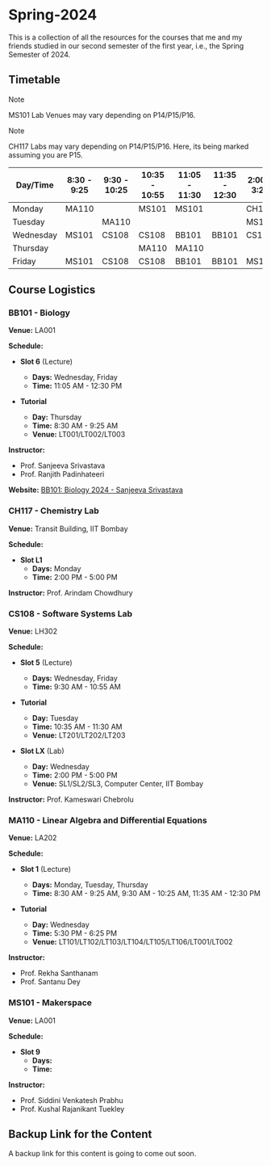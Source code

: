 # Spring-2024

This is a collection of all the resources for the courses that me and my friends studied in our second semester of the first year, i.e., the Spring Semester of 2024.

## Timetable

> [!NOTE]  
> MS101 Lab Venues may vary depending on P14/P15/P16.

> [!NOTE]
> CH117 Labs may vary depending on P14/P15/P16. Here, its being marked assuming you are P15.

| Day/Time  | 8:30 - 9:25 | 9:30 - 10:25  | 10:35 - 10:55 | 11:05 - 11:30  | 11:35 - 12:30 | 2:00 - 3:25  | 3:30 - 4:55 |
| ------------- | ------------- | ------------- | ------------- | ------------- | ------------- | ------------- | ------------- |
| Monday | MA110 |   | MS101 | MS101 |   | CH117 | CH117 |
| Tuesday |   | MA110 |   |   |   | MS101 | MS101 |
| Wednesday | MS101 | CS108 | CS108 | BB101 | BB101 | CS108 | CS108 |
| Thursday |   |   | MA110 | MA110 |   |   |   |
| Friday | MS101 | CS108 | CS108 | BB101 | BB101 | MS101 | MS101 |


## Course Logistics

### BB101 - Biology

**Venue:** LA001

**Schedule:**

- **Slot 6** (Lecture)
  - **Days:** Wednesday, Friday
  - **Time:** 11:05 AM - 12:30 PM

- **Tutorial**
  - **Day:** Thursday
  - **Time:** 8:30 AM - 9:25 AM
  - **Venue:** LT001/LT002/LT003
 
**Instructor:**
  - Prof. Sanjeeva Srivastava
  - Prof. Ranjith Padinhateeri

**Website:** [BB101: Biology 2024 - Sanjeeva Srivastava](https://drive.google.com/drive/folders/1FgzzCom1n6WKlgheQrFLA1U8rkJuISGT)

### CH117 - Chemistry Lab

**Venue:** Transit Building, IIT Bombay

**Schedule:**

- **Slot L1**
  - **Days:** Monday
  - **Time:** 2:00 PM - 5:00 PM

**Instructor:** Prof. Arindam Chowdhury

### CS108 - Software Systems Lab

**Venue:** LH302

**Schedule:**

- **Slot 5** (Lecture)
  - **Days:** Wednesday, Friday
  - **Time:** 9:30 AM - 10:55 AM

- **Tutorial**
  - **Day:** Tuesday
  - **Time:** 10:35 AM - 11:30 AM
  - **Venue:** LT201/LT202/LT203

- **Slot LX** (Lab)
  - **Day:** Wednesday
  - **Time:** 2:00 PM - 5:00 PM
  - **Venue:** SL1/SL2/SL3, Computer Center, IIT Bombay
 
**Instructor:** Prof. Kameswari Chebrolu

### MA110 - Linear Algebra and Differential Equations

**Venue:** LA202

**Schedule:**

- **Slot 1** (Lecture)
  - **Days:** Monday, Tuesday, Thursday
  - **Time:** 8:30 AM - 9:25 AM, 9:30 AM - 10:25 AM, 11:35 AM - 12:30 PM

- **Tutorial**
  - **Day:** Wednesday
  - **Time:** 5:30 PM - 6:25 PM
  - **Venue:** LT101/LT102/LT103/LT104/LT105/LT106/LT001/LT002
 
**Instructor:**
  - Prof. Rekha Santhanam
  - Prof. Santanu Dey

### MS101 - Makerspace

**Venue:** LA001

**Schedule:**

- **Slot 9**
  - **Days:** 
  - **Time:** 
 
**Instructor:**
  - Prof. Siddini Venkatesh Prabhu
  - Prof. Kushal Rajanikant Tuekley

## Backup Link for the Content

A backup link for this content is going to come out soon.
